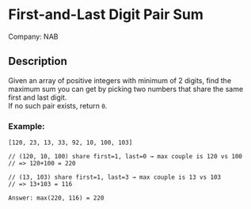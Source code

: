 # First-and-Last Digit Pair Sum

Company: NAB

## Description

Given an array of positive integers with minimum of 2 digits, find the maximum sum you can get by picking two numbers that share the same first and last digit.  
If no such pair exists, return `0`.

### Example:

```plaintext
[120, 23, 13, 33, 92, 10, 100, 103]

// (120, 10, 100) share first=1, last=0 → max couple is 120 vs 100
// => 120+100 = 220

// (13, 103) share first=1, last=3 → max couple is 13 vs 103
// => 13+103 = 116

Answer: max(220, 116) = 220
